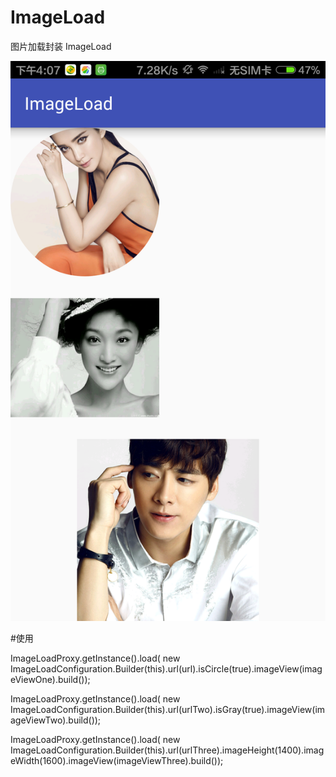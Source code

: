 # ImageLoad
图片加载封装 ImageLoad

 ![image](https://github.com/chenpengfei88/ImageLoad/blob/master/app/src/main/res/drawable/xg.png)
 
#使用

 ImageLoadProxy.getInstance().load(
 new ImageLoadConfiguration.Builder(this).url(url).isCircle(true).imageView(imageViewOne).build());
 
 ImageLoadProxy.getInstance().load(
 new ImageLoadConfiguration.Builder(this).url(urlTwo).isGray(true).imageView(imageViewTwo).build());
 
 ImageLoadProxy.getInstance().load(
 new ImageLoadConfiguration.Builder(this).url(urlThree).imageHeight(1400).imageWidth(1600).imageView(imageViewThree).build());
